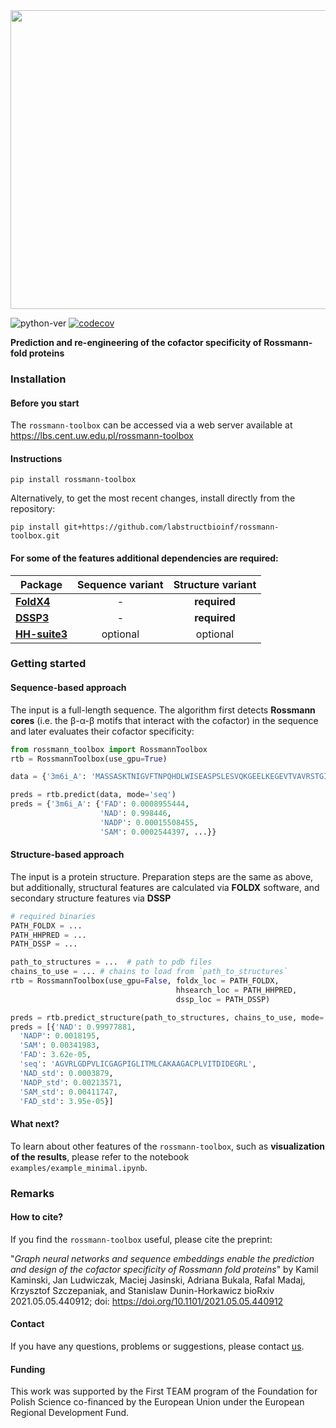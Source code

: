 <img src="https://github.com/labstructbioinf/rossmann-toolbox/blob/main/logo.png" align="center" height="478" width="917">

![python-ver](https://img.shields.io/badge/python-%3E=3.6.1-blue)
[![codecov](https://codecov.io/gh/labstructbioinf/rossmann-toolbox/branch/main/graph/badge.svg)](https://codecov.io/gh/labstructbioinf/rossmann-toolbox)

<b> Prediction and re-engineering of the cofactor specificity of Rossmann-fold proteins</b>

### Installation

#### Before you start

The `rossmann-toolbox` can be accessed via a web server available at https://lbs.cent.uw.edu.pl/rossmann-toolbox

#### Instructions

```
pip install rossmann-toolbox
```

Alternatively, to get the most recent changes, install directly from the repository:
```
pip install git+https://github.com/labstructbioinf/rossmann-toolbox.git
```

#### For some of the features additional dependencies are required:
| Package                                       | Sequence variant | Structure variant |
|-----------------------------------------------|:----------------:|:-----------------:|
|[**FoldX4**](http://foldxsuite.crg.eu/)        | -                | **required**      |
|[**DSSP3**](https://github.com/cmbi/dssp)      | -                | **required**      |
|[**HH-suite3**](https://github.com/soedinglab/hh-suite) | optional| optional          |

### Getting started

#### Sequence-based approach
The input is a full-length sequence. The algorithm first detects <b>Rossmann cores</b> (i.e. the β-α-β motifs that interact with the cofactor) in the sequence and later evaluates their cofactor specificity:
```python
from rossmann_toolbox import RossmannToolbox
rtb = RossmannToolbox(use_gpu=True)

data = {'3m6i_A': 'MASSASKTNIGVFTNPQHDLWISEASPSLESVQKGEELKEGEVTVAVRSTGICGSDVHFWKHGCIGPMIVECDHVLGHESAGEVIAVHPSVKSIKVGDRVAIEPQVICNACEPCLTGRYNGCERVDFLSTPPVPGLLRRYVNHPAVWCHKIGNMSYENGAMLEPLSVALAGLQRAGVRLGDPVLICGAGPIGLITMLCAKAAGACPLVITDIDEGRLKFAKEICPEVVTHKVERLSAEESAKKIVESFGGIEPAVALECTGVESSIAAAIWAVKFGGKVFVIGVGKNEIQIPFMRASVREVDLQFQYRYCNTWPRAIRLVENGLVDLTRLVTHRFPLEDALKAFETASDPKTGAIKVQIQSLE'}

preds = rtb.predict(data, mode='seq')
preds = {'3m6i_A': {'FAD': 0.0008955444,
                    'NAD': 0.998446,
                    'NADP': 0.00015508455,
                    'SAM': 0.0002544397, ...}}
```

#### Structure-based approach
The input is a protein structure. Preparation steps are the same as above, but additionally, structural features are calculated via **FOLDX** software, and secondary structure features via **DSSP**
```python
# required binaries
PATH_FOLDX = ...
PATH_HHPRED = ...
PATH_DSSP = ...

path_to_structures = ...  # path to pdb files
chains_to_use = ... # chains to load from `path_to_structures`
rtb = RossmannToolbox(use_gpu=False, foldx_loc = PATH_FOLDX, 
                                     hhsearch_loc = PATH_HHPRED,
                                     dssp_loc = PATH_DSSP)

preds = rtb.predict_structure(path_to_structures, chains_to_use, mode='seq', core_detect_mode='dl')
preds = [{'NAD': 0.99977881,
  'NADP': 0.0018195,
  'SAM': 0.00341983,
  'FAD': 3.62e-05,
  'seq': 'AGVRLGDPVLICGAGPIGLITMLCAKAAGACPLVITDIDEGRL',
  'NAD_std': 0.0003879,
  'NADP_std': 0.00213571,
  'SAM_std': 0.00411747,
  'FAD_std': 3.95e-05}]
```

#### What next?
To learn about other features of the `rossmann-toolbox`, such as <b>visualization of the results</b>, please refer to the notebook `examples/example_minimal.ipynb`. 

### Remarks

#### How to cite?
If you find the `rossmann-toolbox` useful, please cite the preprint:

"*Graph neural networks and sequence embeddings enable the prediction and design of the cofactor specificity of Rossmann fold proteins*"
by Kamil Kaminski, Jan Ludwiczak, Maciej Jasinski, Adriana Bukala, Rafal Madaj, Krzysztof Szczepaniak, and Stanislaw Dunin-Horkawicz
bioRxiv 2021.05.05.440912; doi: https://doi.org/10.1101/2021.05.05.440912

#### Contact
If you have any questions, problems or suggestions, please contact [us](https://lbs.cent.uw.edu.pl).

#### Funding
This work was supported by the First TEAM program of the Foundation for Polish Science co-financed by the European Union under the European Regional Development Fund.
